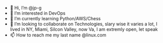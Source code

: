 - 👋 Hi, I’m @jp-g
- 👀 I’m interested in DevOps
- 🌱 I’m currently learning Python/AWS/Chess
- 💞️ I’m looking to collaborate on Technologies, slary wise it varies a lot, I lived in NY, Miami, Silcon Valley, now Va, I am extremly open, let speak
- 📫 How to reach me my last name @linux.com

<!---
jp-g/jp-g is a ✨ special ✨ repository because its `README.md` (this file) appears on your GitHub profile.
You can click the Preview link to take a look at your changes.
--->
